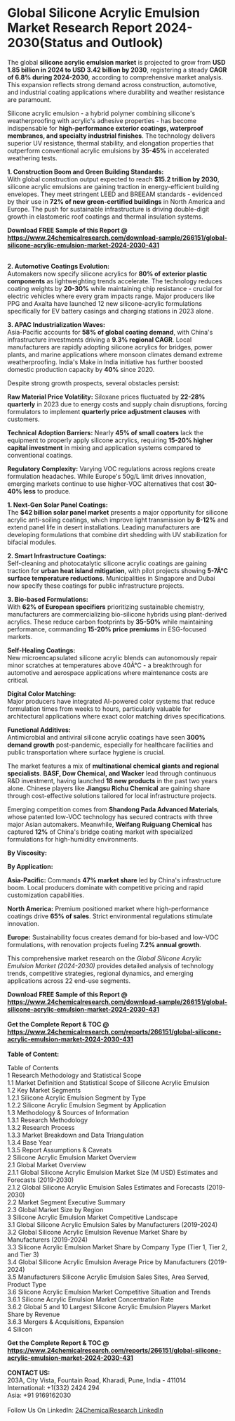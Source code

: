 <h1>Global Silicone Acrylic Emulsion Market Research Report 2024-2030(Status and Outlook)</h1><p>The global <strong>silicone acrylic emulsion market</strong> is projected to grow from <strong>USD 1.85 billion in 2024 to USD 3.42 billion by 2030</strong>, registering a steady <strong>CAGR of 6.8% during 2024-2030</strong>, according to comprehensive market analysis. This expansion reflects strong demand across construction, automotive, and industrial coating applications where durability and weather resistance are paramount.</p><p>Silicone acrylic emulsion - a hybrid polymer combining silicone's weatherproofing with acrylic's adhesive properties - has become indispensable for <strong>high-performance exterior coatings, waterproof membranes, and specialty industrial finishes</strong>. The technology delivers superior UV resistance, thermal stability, and elongation properties that outperform conventional acrylic emulsions by <strong>35-45%</strong> in accelerated weathering tests.</p><p><strong>1. Construction Boom and Green Building Standards:</strong><br>
With global construction output expected to reach <strong>$15.2 trillion by 2030</strong>, silicone acrylic emulsions are gaining traction in energy-efficient building envelopes. They meet stringent LEED and BREEAM standards - evidenced by their use in <strong>72% of new green-certified buildings</strong> in North America and Europe. The push for sustainable infrastructure is driving double-digit growth in elastomeric roof coatings and thermal insulation systems.</p><div><b>Download FREE Sample of this Report @ 
            <a href="https://www.24chemicalresearch.com/download-sample/266151/global-silicone-acrylic-emulsion-market-2024-2030-431">
            https://www.24chemicalresearch.com/download-sample/266151/global-silicone-acrylic-emulsion-market-2024-2030-431</a></b></div><br><p><strong>2. Automotive Coatings Evolution:</strong><br>
Automakers now specify silicone acrylics for <strong>80% of exterior plastic components</strong> as lightweighting trends accelerate. The technology reduces coating weights by <strong>20-30%</strong> while maintaining chip resistance - crucial for electric vehicles where every gram impacts range. Major producers like PPG and Axalta have launched 12 new silicone-acrylic formulations specifically for EV battery casings and charging stations in 2023 alone.</p><p><strong>3. APAC Industrialization Waves:</strong><br>
Asia-Pacific accounts for <strong>58% of global coating demand</strong>, with China's infrastructure investments driving a <strong>9.3% regional CAGR</strong>. Local manufacturers are rapidly adopting silicone acrylics for bridges, power plants, and marine applications where monsoon climates demand extreme weatherproofing. India's Make in India initiative has further boosted domestic production capacity by <strong>40%</strong> since 2020.</p><p>Despite strong growth prospects, several obstacles persist:</p><p><strong>Raw Material Price Volatility:</strong> Siloxane prices fluctuated by <strong>22-28% quarterly</strong> in 2023 due to energy costs and supply chain disruptions, forcing formulators to implement <strong>quarterly price adjustment clauses</strong> with customers.</p><p><strong>Technical Adoption Barriers:</strong> Nearly <strong>45% of small coaters</strong> lack the equipment to properly apply silicone acrylics, requiring <strong>15-20% higher capital investment</strong> in mixing and application systems compared to conventional coatings.</p><p><strong>Regulatory Complexity:</strong> Varying VOC regulations across regions create formulation headaches. While Europe's 50g/L limit drives innovation, emerging markets continue to use higher-VOC alternatives that cost <strong>30-40% less</strong> to produce.</p><p><strong>1. Next-Gen Solar Panel Coatings:</strong><br>
The <strong>$42 billion solar panel market</strong> presents a major opportunity for silicone acrylic anti-soiling coatings, which improve light transmission by <strong>8-12%</strong> and extend panel life in desert installations. Leading manufacturers are developing formulations that combine dirt shedding with UV stabilization for bifacial modules.</p><p><strong>2. Smart Infrastructure Coatings:</strong><br>
Self-cleaning and photocatalytic silicone acrylic coatings are gaining traction for <strong>urban heat island mitigation</strong>, with pilot projects showing <strong>5-7Â°C surface temperature reductions</strong>. Municipalities in Singapore and Dubai now specify these coatings for public infrastructure projects.</p><p><strong>3. Bio-based Formulations:</strong><br>
With <strong>62% of European specifiers</strong> prioritizing sustainable chemistry, manufacturers are commercializing bio-silicone hybrids using plant-derived acrylics. These reduce carbon footprints by <strong>35-50%</strong> while maintaining performance, commanding <strong>15-20% price premiums</strong> in ESG-focused markets.</p><p><strong>Self-Healing Coatings:</strong><br>
    New microencapsulated silicone acrylic blends can autonomously repair minor scratches at temperatures above 40Â°C - a breakthrough for automotive and aerospace applications where maintenance costs are critical.</p><p><strong>Digital Color Matching:</strong><br>
    Major producers have integrated AI-powered color systems that reduce formulation times from weeks to hours, particularly valuable for architectural applications where exact color matching drives specifications.</p><p><strong>Functional Additives:</strong><br>
    Antimicrobial and antiviral silicone acrylic coatings have seen <strong>300% demand growth</strong> post-pandemic, especially for healthcare facilities and public transportation where surface hygiene is crucial.</p><p>The market features a mix of <strong>multinational chemical giants and regional specialists</strong>. <strong>BASF, Dow Chemical, and Wacker</strong> lead through continuous R&amp;D investment, having launched <strong>18 new products</strong> in the past two years alone. Chinese players like <strong>Jiangsu Richu Chemical</strong> are gaining share through cost-effective solutions tailored for local infrastructure projects.</p><p>Emerging competition comes from <strong>Shandong Pada Advanced Materials</strong>, whose patented low-VOC technology has secured contracts with three major Asian automakers. Meanwhile, <strong>Weifang Ruiguang Chemical</strong> has captured <strong>12%</strong> of China's bridge coating market with specialized formulations for high-humidity environments.</p><p><strong>By Viscosity:</strong></p><p><strong>By Application:</strong></p><p><strong>Asia-Pacific:</strong> Commands <strong>47% market share</strong> led by China's infrastructure boom. Local producers dominate with competitive pricing and rapid customization capabilities.</p><p><strong>North America:</strong> Premium positioned market where high-performance coatings drive <strong>65% of sales</strong>. Strict environmental regulations stimulate innovation.</p><p><strong>Europe:</strong> Sustainability focus creates demand for bio-based and low-VOC formulations, with renovation projects fueling <strong>7.2% annual growth</strong>.</p><p>This comprehensive market research on the <em>Global Silicone Acrylic Emulsion Market (2024-2030)</em> provides detailed analysis of technology trends, competitive strategies, regional dynamics, and emerging applications across 22 end-use segments.</p><div><b>Download FREE Sample of this Report @ 
            <a href="https://www.24chemicalresearch.com/download-sample/266151/global-silicone-acrylic-emulsion-market-2024-2030-431">
            https://www.24chemicalresearch.com/download-sample/266151/global-silicone-acrylic-emulsion-market-2024-2030-431</a></b></div><br><div><b>Get the Complete Report & TOC @ 
            <a href="https://www.24chemicalresearch.com/reports/266151/global-silicone-acrylic-emulsion-market-2024-2030-431">
            https://www.24chemicalresearch.com/reports/266151/global-silicone-acrylic-emulsion-market-2024-2030-431</a></b></div><br>
            <b>Table of Content:</b><p>Table of Contents<br />
1 Research Methodology and Statistical Scope<br />
1.1 Market Definition and Statistical Scope of Silicone Acrylic Emulsion<br />
1.2 Key Market Segments<br />
1.2.1 Silicone Acrylic Emulsion Segment by Type<br />
1.2.2 Silicone Acrylic Emulsion Segment by Application<br />
1.3 Methodology & Sources of Information<br />
1.3.1 Research Methodology<br />
1.3.2 Research Process<br />
1.3.3 Market Breakdown and Data Triangulation<br />
1.3.4 Base Year<br />
1.3.5 Report Assumptions & Caveats<br />
2 Silicone Acrylic Emulsion Market Overview<br />
2.1 Global Market Overview<br />
2.1.1 Global Silicone Acrylic Emulsion Market Size (M USD) Estimates and Forecasts (2019-2030)<br />
2.1.2 Global Silicone Acrylic Emulsion Sales Estimates and Forecasts (2019-2030)<br />
2.2 Market Segment Executive Summary<br />
2.3 Global Market Size by Region<br />
3 Silicone Acrylic Emulsion Market Competitive Landscape<br />
3.1 Global Silicone Acrylic Emulsion Sales by Manufacturers (2019-2024)<br />
3.2 Global Silicone Acrylic Emulsion Revenue Market Share by Manufacturers (2019-2024)<br />
3.3 Silicone Acrylic Emulsion Market Share by Company Type (Tier 1, Tier 2, and Tier 3)<br />
3.4 Global Silicone Acrylic Emulsion Average Price by Manufacturers (2019-2024)<br />
3.5 Manufacturers Silicone Acrylic Emulsion Sales Sites, Area Served, Product Type<br />
3.6 Silicone Acrylic Emulsion Market Competitive Situation and Trends<br />
3.6.1 Silicone Acrylic Emulsion Market Concentration Rate<br />
3.6.2 Global 5 and 10 Largest Silicone Acrylic Emulsion Players Market Share by Revenue<br />
3.6.3 Mergers & Acquisitions, Expansion<br />
4 Silicon</p><div><b>Get the Complete Report & TOC @ 
            <a href="https://www.24chemicalresearch.com/reports/266151/global-silicone-acrylic-emulsion-market-2024-2030-431">
            https://www.24chemicalresearch.com/reports/266151/global-silicone-acrylic-emulsion-market-2024-2030-431</a></b></div><br><b>CONTACT US:</b><br>
            203A, City Vista, Fountain Road, Kharadi, Pune, India - 411014<br>
            International: +1(332) 2424 294<br>
            Asia: +91 9169162030 <br><br>
            Follow Us On LinkedIn: <a href="https://www.linkedin.com/company/24chemicalresearch/">24ChemicalResearch LinkedIn</a>